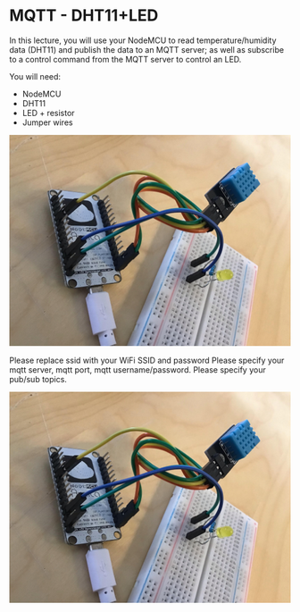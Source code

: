 # MQTT - DHT11+LED

In this lecture, you will use your NodeMCU to read temperature/humidity data (DHT11) and publish the data to an MQTT server; as well as subscribe to a control command from the MQTT server to control an LED.  

You will need:
- NodeMCU
- DHT11
- LED + resistor
- Jumper wires

![MQTT](https://raw.githubusercontent.com/mpipatta/NodeMCU/master/images/MQTT1.jpg)


Please replace ssid with your WiFi SSID and password
Please specify your mqtt server, mqtt port, mqtt username/password.
Please specify your pub/sub topics.

![MQTT](https://raw.githubusercontent.com/mpipatta/NodeMCU/master/images/MQTT1.jpg)
